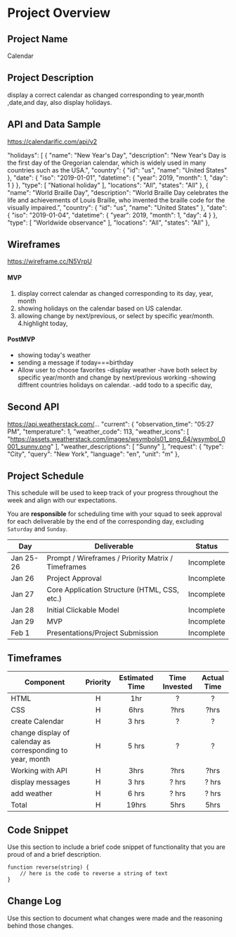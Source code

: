 # Project Overview

## Project Name
Calendar

## Project Description
display a correct calendar as changed corresponding to year,month ,date,and day, also display holidays.

## API and Data Sample
https://calendarific.com/api/v2

"holidays": [
      {
        "name": "New Year's Day",
        "description": "New Year's Day is the first day of the Gregorian calendar, which is widely used in many countries such as the USA.",
        "country": {
          "id": "us",
          "name": "United States"
        },
        "date": {
          "iso": "2019-01-01",
          "datetime": {
            "year": 2019,
            "month": 1,
            "day": 1
          }
        },
        "type": [
          "National holiday"
        ],
        "locations": "All",
        "states": "All"
      },
      {
        "name": "World Braille Day",
        "description": "World Braille Day celebrates the life and achievements of Louis Braille, who invented the braille code for the visually impaired.",
        "country": {
          "id": "us",
          "name": "United States"
        },
        "date": {
          "iso": "2019-01-04",
          "datetime": {
            "year": 2019,
            "month": 1,
            "day": 4
          }
        },
        "type": [
          "Worldwide observance"
        ],
        "locations": "All",
        "states": "All"
      },


## Wireframes

https://wireframe.cc/N5VrpU

#### MVP 

1. display correct calendar as changed corresponding to its day, year, month 
2. showing holidays on the calendar based on US calendar.
3. allowing change by next/previous, or select by specific year/month.
4.highlight today,


#### PostMVP  

- showing today's weather 
- sending a message if today===birthday
- Allow user to choose favorites 
-display weather
-have both select by specific year/month and change by next/previous working
-showing diffrent countries holidays on calendar.
-add todo to a specific day,

## Second API

https://api.weatherstack.com/...
"current": {
    "observation_time": "05:27 PM",
    "temperature": 1,
    "weather_code": 113,
    "weather_icons": [
      "https://assets.weatherstack.com/images/wsymbols01_png_64/wsymbol_0001_sunny.png"
    ],
    "weather_descriptions": [
      "Sunny"
    ],
		"request": {
    "type": "City",
    "query": "New York",
    "language": "en",
    "unit": "m"
  },

## Project Schedule

This schedule will be used to keep track of your progress throughout the week and align with our expectations.  

You are **responsible** for scheduling time with your squad to seek approval for each deliverable by the end of the corresponding day, excluding `Saturday` and `Sunday`.

|  Day | Deliverable | Status
|---|---| ---|
|Jan 25-26| Prompt / Wireframes / Priority Matrix / Timeframes | Incomplete
|Jan 26| Project Approval | Incomplete
|Jan 27| Core Application Structure (HTML, CSS, etc.) | Incomplete
|Jan 28| Initial Clickable Model  | Incomplete
|Jan 29| MVP | Incomplete
|Feb 1| Presentations/Project Submission | Incomplete



## Timeframes



| Component | Priority | Estimated Time | Time Invested | Actual Time |
| --- | :---: |  :---: | :---: | :---: |
|HTML | H | 1hr | ? | ? |
| CSS | H | 6hrs| ?hrs | ?hrs |
|create Calendar | H | 3 hrs | ? | ? |
| change display of calenday as corresponding to year, month | H | 5 hrs | ? | ? |
| Working with API | H | 3hrs| ?hrs | ?hrs |
| display messages | H | 3 hrs | ? hrs | ? hrs |
| add weather | H | 6 hrs | ? hrs | ? hrs |
| Total | H | 19hrs| 5hrs | 5hrs |

## Code Snippet

Use this section to include a brief code snippet of functionality that you are proud of and a brief description.  

```
function reverse(string) {
	// here is the code to reverse a string of text
}
```

## Change Log
 Use this section to document what changes were made and the reasoning behind those changes.  
